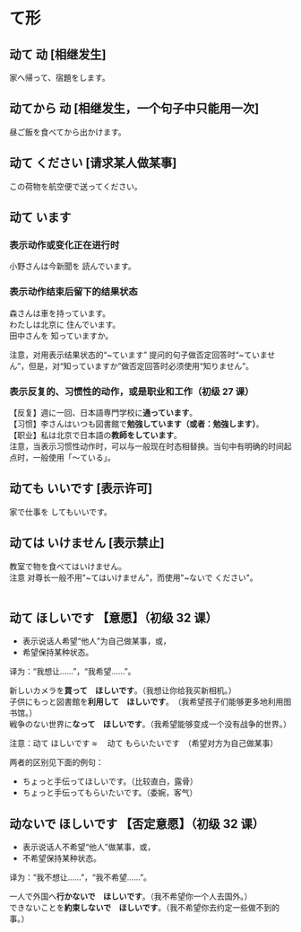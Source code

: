 # て形

## **动て 动** \[相继发生\]

<sentences>
  <div>家へ帰って、宿題をします。</div>
</sentences>

## **动てから 动** \[相继发生，一个句子中只能用一次\]

<sentences>
  <div>昼ご飯を食べてから出かけます。</div>
</sentences>

## **动て ください** \[请求某人做某事\]

<sentences>
  <div>この荷物を航空便で送ってください。</div>
</sentences>

## 动て います

### 表示动作或变化正在进行时

<sentences>
  <div>小野さんは今新聞を 読んでいます。</div>
</sentences>

### 表示动作结束后留下的结果状态

<sentences>
  <div>森さんは車を持っています。</div>
  <div>わたしは北京に 住んでいます。</div>
  <div>田中さんを 知っていますか。</div>
</sentences>

注意，对用表示结果状态的“~ています” 提问的句子做否定回答时“~ていません”，但是，对“知っていますか”做否定回答时必须使用“知りません”。

### 表示反复的、习惯性的动作，或是职业和工作（初级 27 课）

<sentences>
  <div>【反复】週に一回、日本語専門学校に<b>通っています</b>。</div>
  <div>【习惯】李さんはいつも図書館で<b>勉強しています（或者：勉強します）</b>。</div>
  <div>【职业】私は北京で日本語の<b>教師をしています</b>。</div>
</sentences>
注意，当表示习惯性动作时，可以与一般现在时态相替换。当句中有明确的时间起点时，一般使用「～ている」。

## **动ても いいです** \[表示许可\]

<sentences>
  <div>家で仕事を してもいいです。</div>
</sentences>

## 动ては いけません \[表示禁止\]

<sentences>
  <div>教室で物を食べてはいけません。</div>
  <div>注意 对尊长一般不用"~てはいけません"，而使用"~ないで ください"。</div>
</sentences>

<br>

## 动て ほしいです 【意愿】（初级 32 课）

- 表示说话人希望“他人”为自己做某事，或，
- 希望保持某种状态。

译为：“我想让……”，“我希望……”。

<sentences>
  <div>新しいカメラを<b>買って　ほしいです</b>。（我想让你给我买新相机。）</div>
  <div>子供にもっと図書館を<b>利用して　ほしいです</b>。　（我希望孩子们能够更多地利用图书馆。）</div>
  <div>戦争のない世界に<b>なって　ほしいです</b>。（我希望能够变成一个没有战争的世界。）</div>
</sentences>

注意：动て ほしいです ≈ 　动て もらいたいです　（希望对方为自己做某事）

两者的区别见下面的例句：

- ちょっと手伝ってほしいです。（比较直白，露骨）
- ちょっと手伝ってもらいたいです。（委婉，客气）

## 动ないで ほしいです 【否定意愿】（初级 32 课）

- 表示说话人不希望“他人”做某事，或，
- 不希望保持某种状态。

译为：“我不想让……”，“我不希望……”。

<sentences>
  <div>一人で外国へ<b>行かないで　ほしいです</b>。（我不希望你一个人去国外。）</div>
  <div>できないことを<b>約束しないで　ほしいです</b>。（我不希望你去约定一些做不到的事。）</div>
</sentences>
